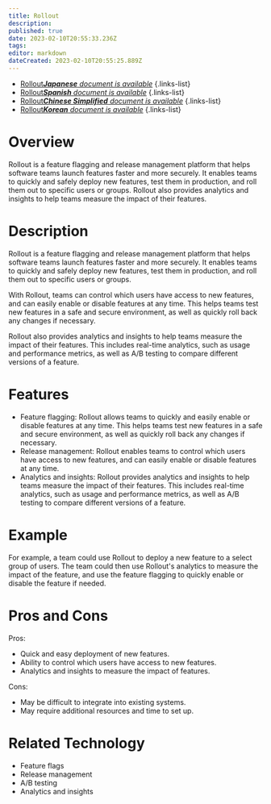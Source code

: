 ```yaml
---
title: Rollout
description: 
published: true
date: 2023-02-10T20:55:33.236Z
tags: 
editor: markdown
dateCreated: 2023-02-10T20:55:25.889Z
---
```


- [Rollout***Japanese** document is available*](/ja/Knowledge-base/Dictionary/rollout)
{.links-list}
- [Rollout***Spanish** document is available*](/es/Knowledge-base/Dictionary/rollout)
{.links-list}
- [Rollout***Chinese Simplified** document is available*](/zh/Knowledge-base/Dictionary/rollout)
{.links-list}
- [Rollout***Korean** document is available*](/ko/Knowledge-base/Dictionary/rollout)
{.links-list}


# Overview
Rollout is a feature flagging and release management platform that helps software teams launch features faster and more securely. It enables teams to quickly and safely deploy new features, test them in production, and roll them out to specific users or groups. Rollout also provides analytics and insights to help teams measure the impact of their features.

# Description
Rollout is a feature flagging and release management platform that helps software teams launch features faster and more securely. It enables teams to quickly and safely deploy new features, test them in production, and roll them out to specific users or groups.

With Rollout, teams can control which users have access to new features, and can easily enable or disable features at any time. This helps teams test new features in a safe and secure environment, as well as quickly roll back any changes if necessary.

Rollout also provides analytics and insights to help teams measure the impact of their features. This includes real-time analytics, such as usage and performance metrics, as well as A/B testing to compare different versions of a feature.

# Features
- Feature flagging: Rollout allows teams to quickly and easily enable or disable features at any time. This helps teams test new features in a safe and secure environment, as well as quickly roll back any changes if necessary.
- Release management: Rollout enables teams to control which users have access to new features, and can easily enable or disable features at any time.
- Analytics and insights: Rollout provides analytics and insights to help teams measure the impact of their features. This includes real-time analytics, such as usage and performance metrics, as well as A/B testing to compare different versions of a feature.

# Example
For example, a team could use Rollout to deploy a new feature to a select group of users. The team could then use Rollout's analytics to measure the impact of the feature, and use the feature flagging to quickly enable or disable the feature if needed.

# Pros and Cons
Pros:
- Quick and easy deployment of new features.
- Ability to control which users have access to new features.
- Analytics and insights to measure the impact of features.

Cons:
- May be difficult to integrate into existing systems.
- May require additional resources and time to set up.

# Related Technology
- Feature flags
- Release management
- A/B testing
- Analytics and insights